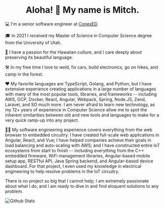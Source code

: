 <h1 align="center">Aloha! 🌺 My name is Mitch.</h1>

💻 I'm a senior software engineer at <a href="https://conexed.com/">ConexED</a>.

🎓 In 2021 I received my Master of Science in Computer Science degree from the University of Utah.

🤙 I have a passion for the Hawaiian culture, and I care deeply about preserving its beautiful language.

🛠 In my free time I love to weld, fix cars, build electronics, go on hikes, and camp in the forest.

♥ My favorite languages are TypeScript, Golang, and Python, but I have extensive experience creating applications in a large number of languages with many of the most popular tools, libraries, and frameworks -- including AWS, GCP, Docker, React, Angular, Webpack, Spring, Node.JS, Zend, Laravel, and SO much more. I am never afraid to learn new technology, as my 12+ years of experience in Computer Science allow me to spot the inherent similarities between old and new tools and languages to make for a very quick ramp-up into any project.

👨‍💻 My software engineering experience covers everything from the web browser to embedded circuitry. I have created full-scale web applications in Angular, React, and Vue; I have helped companies achieve their goals in load balancing and auto-scaling with AWS; and I have constructed entire IoT ecosystems from start to finish -- including everything from the C++ embedded firmware, WiFi management libraries, Angular-based mobile setup app, RESTful API, Java Spring backend, and Angular-based device dashboard. For that project, I even used my knowledge in electrical engineering to help resolve problems in the IoT circuitry. 

There is no project so big that I cannot help; I am extremely passionate about what I do, and I am ready to dive in and find eloquent solutions to any problem.

<img align="center" src="https://github-readme-stats.anuraghazra1.vercel.app/api?username=MitchTalmadge&show_icons=true&include_all_commits=true&theme=default" alt="Github Stats" />

